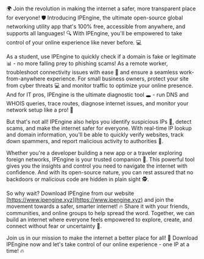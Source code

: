 🌍 Join the revolution in making the internet a safer, more transparent place for everyone! 🛡️ Introducing IPEngine, the ultimate open-source global networking utility app that's 100% free, accessible from anywhere, and supports all languages! 🔍 With IPEngine, you'll be empowered to take control of your online experience like never before. 💻

As a student, use IPEngine to quickly check if a domain is fake or legitimate 📊 - no more falling prey to phishing scams! As a remote worker, troubleshoot connectivity issues with ease 🔧 and ensure a seamless work-from-anywhere experience. For small business owners, protect your site from cyber threats 💻 and monitor traffic to optimize your online presence. And for IT pros, IPEngine is the ultimate diagnostic tool 🕳️ - run DNS and WHOIS queries, trace routes, diagnose internet issues, and monitor your network setup like a pro! 🔧

But that's not all! IPEngine also helps you identify suspicious IPs 👀, detect scams, and make the internet safer for everyone. With real-time IP lookup and domain information, you'll be able to quickly verify websites, track down spammers, and report malicious activity to authorities 🚀.

Whether you're a developer building a new app or a traveler exploring foreign networks, IPEngine is your trusted companion 🔧. This powerful tool gives you the insights and control you need to navigate the internet with confidence. And with its open-source nature, you can rest assured that no backdoors or malicious code are hidden in plain sight 🕵️.

So why wait? Download IPEngine from our website [https://www.ipengine.xyz](https://www.ipengine.xyz) and join the movement towards a safer, smarter internet! 🔥 Share it with your friends, communities, and online groups to help spread the word. Together, we can build an internet where everyone feels empowered to explore, create, and connect without fear or uncertainty 🌟.

Join us in our mission to make the internet a better place for all! 💖 Download IPEngine now and let's take control of our online experience - one IP at a time! 🔥